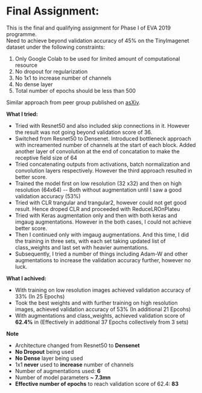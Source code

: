 # Final Assignment:

This is the final and qualifying assignment for Phase I of EVA 2019 programme.   
Need to achieve beyond validation accuracy of 45% on the TinyImagenet dataset under the following constraints:
1. Only Google Colab to be used for limited amount of computational resource
2. No dropout for regularization
3. No 1x1 to increase number of channels
4. No dense layer
5. Total number of epochs should be less than 500

Similar approach from peer group published on [asXiv](https://arxiv.org/abs/1904.10429?utm_source=feedburner&utm_medium=feed&utm_campaign=Feed%253A+arxiv%252FQSXk+%2528ExcitingAds%2521+cs+updates+on+arXiv.org%2529).

**What I tried:**
* Tried with Resnet50 and also included skip connections in it. However the result was not going beyond validation score of 36.
* Switched from Resnet50 to Densenet. Introduced bottleneck approach with increamented number of channels at the start of each block. Added another layer of convolution at the end of concatation to make the receptive field size of 64
* Tried concatenating outputs from activations, batch normalization and convolution layers respectively. However the third approach resulted in better score.
* Trained the model first on low resolution (32 x32) and then on high resolution (64x64) -- Both without augmentation until I saw a good validation accuracy (53%)
* Tried with CLR trangular and trangular2, however could not get good result. Hence droped CLR and proceeded with ReduceLROnPlateu
* Tried with Keras augmentation only and then with both keras and imgaug augmentations. However in the both cases, I could not achieve better score.
* Then I continued only with imgaug augmentations. And this time, I did the training in three sets, with each set taking updated list of class_weights and last set with heavier aumentations.
* Subsequently, I tried a number of things including Adam-W and other augmentations to increase the validation accuracy further, however no luck.


**What I achived:**
* With training on low resolution images achieved validation accuracy of 33% (In 25 Epochs)
* Took the best weights and with further training on high resolution images, achieved validation accuracy of 53% (In additional 21 Epcohs)
* With augmentations and class_weights, achieved validation score of **62.4%** in (Effectively in additional 37 Epochs collectively from 3 sets)

**Note**
* Architecture changed from Resnet50 to **Densenet**
* **No Dropout** being used
* **No Dense** layer being used
* 1x1 **never** used to **increase** number of channels
* Number of augmentations used: **6**
* Number of model parameters **~ 7.3mn**
* **Effective number of epochs** to reach validation score of 62.4: **83**

